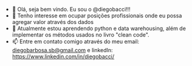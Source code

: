 - 👋 Olá, seja bem vindo. Eu sou o @diegobacci!!!
- 👀 Tenho interesse em ocupar posições profissionais onde eu possa agregar valor através dos dados
- 🌱 Atualmente estou aprendendo python e data warehousing, além de implementar os métodos usados no livro "clean code".
- 📫 Entre em contato comigo através do meu email: diegobarbosa.sb@gmail.com e linkedIn: https://www.linkedin.com/in/diegobacci/

<!---
diegobacci/diegobacci is a ✨ special ✨ repository because its `README.md` (this file) appears on your GitHub profile.
You can click the Preview link to take a look at your changes.
--->
